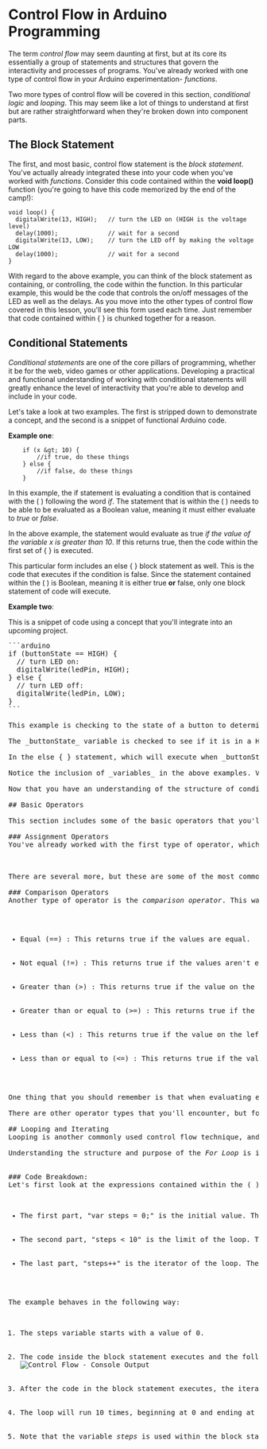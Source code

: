 <!--- screenshots and examples need to be changed to Arduino examples instead of js --->

# Control Flow in Arduino Programming
The term _control flow_ may seem daunting at first, but at its core its essentially a group of statements and structures that govern the interactivity and processes of programs. You've already worked with one type of control flow in your Arduino experimentation- _functions_.

Two more types of control flow will be covered in this section, <em>conditional logic</em> and <em>looping</em>. This may seem like a lot of things to understand at first but are rather straightforward when they're broken down into component parts.

## The Block Statement
The first, and most basic, control flow statement is the <em>block statement</em>. You've actually already integrated these into your code when you've worked with <em>functions</em>. Consider this code contained within the **void loop()** function (you're going to have this code memorized  by the end of the camp!):

```arduino   
void loop() {
  digitalWrite(13, HIGH);   // turn the LED on (HIGH is the voltage level)
  delay(1000);              // wait for a second
  digitalWrite(13, LOW);    // turn the LED off by making the voltage LOW
  delay(1000);              // wait for a second
}
```

  With regard to the above example, you can think of the block statement as containing, or controlling, the code within the function. In this particular example, this would be the code that controls the on/off messages of the LED as well as the delays.
  As you move into the other types of control flow covered in this lesson, you'll see this form used each time. Just remember that code contained within { } is chunked together for a reason.

## Conditional Statements

_Conditional statements_ are one of the core pillars of programming, whether it be for the web, video games or other applications. Developing a practical and functional understanding of working with conditional statements will greatly enhance the level of interactivity that you're able to develop and include in your code.

Let's take a look at two examples. The first is stripped down to demonstrate a concept, and the second is a snippet of functional Arduino code.

**Example one**:

```arduino
    if (x &gt; 10) {
        //if true, do these things
    } else {
        //if false, do these things
    }
```

In this example, the if statement is evaluating a condition that is contained with the ( ) following the word <em>if</em>. The statement that is within the ( ) needs to be able to be evaluated as a Boolean value, meaning it must either evaluate to <em>true</em> or <em>false</em>.

In the above example, the statement would evaluate as true <em>if the value of the variable x is greater than 10</em>. If this returns true, then the code within the first set of { } is executed.

This particular form includes an else { } block statement as well. This is the code that executes if the condition is false. Since the statement contained within the ( ) is Boolean, meaning it is either true <strong>or</strong> false, only one block statement of code will execute.

**Example two**:

 This is a snippet of code using a concept that you'll integrate into an upcoming project.

<pre class="lang:arduino decode:true ">
```arduino
if (buttonState == HIGH) {
  // turn LED on:
  digitalWrite(ledPin, HIGH);
} else {
  // turn LED off:
  digitalWrite(ledPin, LOW);
}
```

This example is checking to the state of a button to determine whether it is on or off. The setup is similar to the first example, as there is an expression inside the ( ) being checked.

The _buttonState_ variable is checked to see if it is in a HIGH (on) state, and if that condition evaluates as true, then a _digitalWrite_ message is sent to the board to turn on the LED.

In the else { } statement, which will execute when _buttonState_ is NOT equal to HIGH, then sends a message to turn the LED off.

Notice the inclusion of _variables_ in the above examples. Variables and conditional statements are commonly used together to execute commands that are determined by checking a particular state.

Now that you have an understanding of the structure of conditional statements, it's time to introduce another key concept, <em>operators</em>.

## Basic Operators

This section includes some of the basic operators that you'll use in your Arduino projects. There are lots of resources available online, particularly on the [Arduino Reference Page](https://www.arduino.cc/en/Reference/HomePage) for a more in-depth list if you're wanting to develop a deeper understanding of this tool.

### Assignment Operators
You've already worked with the first type of operator, which is the <em>assignment operator</em>. These are operators that assign a value to to something on the left based on the evaluation of what's on the right. Here are some examples:

<!--- double check syntax! --->

There are several more, but these are some of the most common that you'll use for now.

### Comparison Operators
Another type of operator is the <em>comparison operator</em>. This was used in the example above where the value of a "name" variable is checked to see if it is empty. These are commonly used in <em>if...else statements</em> because they return true or false based on the evaluation. Many of these are the same as what you've likely used in math classes. Here are some examples:

<ul>
 	<li>Equal (==) : This returns true if the values are equal.</li>
 	<li>Not equal (!=) : This returns true if the values aren't equal.</li>
 	<li>Greater than (&gt;) : This returns true if the value on the left is larger than the value on the right.</li>
 	<li>Greater than or equal to (&gt;=) : This returns true if the value on the left is larger or equal to the value on the right.</li>
 	<li>Less than (&lt;) : This returns true if the value on the left is less than the value on the right.</li>
 	<li>Less than or equal to (&lt;=) : This returns true if the value on the left is less than or equal to the value on the right.</li>
</ul>

One thing that you should remember is that when evaluating equality within conditional statements, you want to use the (==) operator. If you use only a single (=), Arduino thinks that you're attempting to assign a value and it can become confused about how to handle the statement.

There are other operator types that you'll encounter, but for now focus on developing an understanding of how these operator types are used with conditional statements to provide control flow to your code.

## Looping and Iterating
Looping is another commonly used control flow technique, and the last one that this lesson will cover. There are several types of loops and iterators in JavaScript, but this section includes the most basic and most common in Arduino programming: the <em>For Loop</em>.

Understanding the structure and purpose of the <em>For Loop</em> is important because it is a concept that is used in other languages as well.


### Code Breakdown:
Let's first look at the expressions contained within the ( ).
<ul>
 	<li>The first part, "var steps = 0;" is the initial value. The variable <em>i</em> is commonly used for this, but it doesn't need to be. The above example uses the variable <em>steps</em> for clarity. This first expression is the <em>starting point</em> of the loop. For this, the step counter begins at 0.</li>
 	<li>The second part, "steps &lt; 10" is the limit of the loop. The loop will continue until this evaluates as false. In this case, the loop will continue until the <em>steps</em> variable is <em>no longer less than 10</em>.</li>
 	<li>The last part, "steps++" is the iterator of the loop. The "++" is shorthand for "steps = steps + 1" This determines how the steps variable increments with each pass through the loop.</li>
</ul>

The example behaves in the following way:
<ol>
 	<li>The steps variable starts with a value of 0.</li>
 	<li>The code inside the block statement executes and the following is logged to console:
<img class="alignnone size-full wp-image-1330" src="http://learn.digitalharbor.org/wp-content/uploads/2016/07/web-dev-js_control-flow_console-output.jpg" alt="Control Flow - Console Output" /></li>
 	<li>After the code in the block statement executes, the iterator progresses. In this example, the steps coutner increments by 1 each time the loop executes.</li>
 	<li>The loop will run 10 times, beginning at 0 and ending at 9.</li>
 	<li>Note that the variable <em>steps</em> is used within the block statement to log the current loop step. You can use the iterator variable just like you could with any other variable <em>within the scope of the for loop</em>.</li>
</ol>
